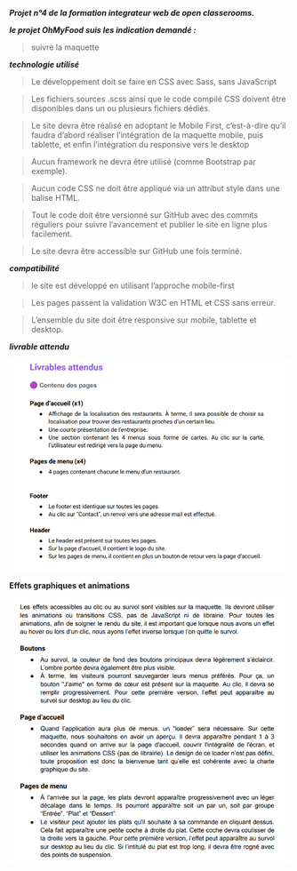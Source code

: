**_Projet n°4 de la formation integrateur web de open classerooms._**

**_le projet OhMyFood suis les indication demandé :_**

> suivre la maquette

**_technologie utilisé_**

> Le développement doit se faire en CSS avec Sass, sans JavaScript

> Les fichiers sources .scss ainsi que le code compilé CSS doivent être disponibles
> dans un ou plusieurs fichiers dédiés.

> Le site devra être réalisé en adoptant le Mobile First, c’est-à-dire qu’il faudra d’abord
> réaliser l’intégration de la maquette mobile, puis tablette, et enfin l’intégration du
> responsive vers le desktop

> Aucun framework ne devra être utilisé (comme Bootstrap par exemple).

> Aucun code CSS ne doit être appliqué via un attribut style dans une balise HTML.

> Tout le code doit être versionné sur GitHub avec des commits réguliers pour
> suivre l’avancement et publier le site en ligne plus facilement.

> Le site devra être accessible sur GitHub une fois terminé.

**_compatibilité_**

> le site est développé en utilisant
> l’approche mobile-first

> Les pages passent la validation W3C en HTML et CSS sans erreur.

> L’ensemble du site doit être responsive sur mobile, tablette et desktop.

**_livrable attendu_**

![livrables attendus](image.png)

**Effets graphiques et animations**

![livrable attendu partie animation](image-1.png)
